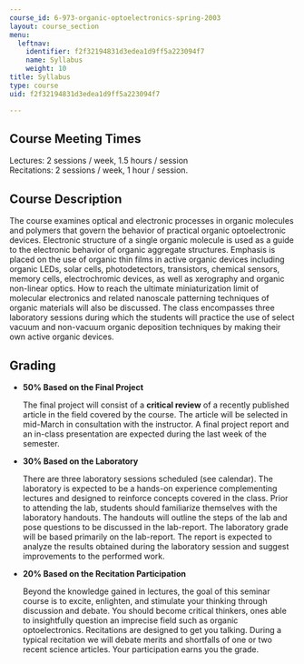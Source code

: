 ```yaml
---
course_id: 6-973-organic-optoelectronics-spring-2003
layout: course_section
menu:
  leftnav:
    identifier: f2f32194831d3edea1d9ff5a223094f7
    name: Syllabus
    weight: 10
title: Syllabus
type: course
uid: f2f32194831d3edea1d9ff5a223094f7

---
```


Course Meeting Times
--------------------

Lectures: 2 sessions / week, 1.5 hours / session  
Recitations: 2 sessions / week, 1 hour / session.

Course Description
------------------

The course examines optical and electronic processes in organic molecules and polymers that govern the behavior of practical organic optoelectronic devices. Electronic structure of a single organic molecule is used as a guide to the electronic behavior of organic aggregate structures. Emphasis is placed on the use of organic thin films in active organic devices including organic LEDs, solar cells, photodetectors, transistors, chemical sensors, memory cells, electrochromic devices, as well as xerography and organic non-linear optics. How to reach the ultimate miniaturization limit of molecular electronics and related nanoscale patterning techniques of organic materials will also be discussed. The class encompasses three laboratory sessions during which the students will practice the use of select vacuum and non-vacuum organic deposition techniques by making their own active organic devices.

Grading
-------

*   **50% Based on the Final Project**
    
    The final project will consist of a **critical review** of a recently published article in the field covered by the course. The article will be selected in mid-March in consultation with the instructor. A final project report and an in-class presentation are expected during the last week of the semester.
    
*   **30% Based on the Laboratory**
    
    There are three laboratory sessions scheduled (see calendar). The laboratory is expected to be a hands-on experience complementing lectures and designed to reinforce concepts covered in the class. Prior to attending the lab, students should familiarize themselves with the laboratory handouts. The handouts will outline the steps of the lab and pose questions to be discussed in the lab-report. The laboratory grade will be based primarily on the lab-report. The report is expected to analyze the results obtained during the laboratory session and suggest improvements to the performed work.
    
*   **20% Based on the Recitation Participation**
    
    Beyond the knowledge gained in lectures, the goal of this seminar course is to excite, enlighten, and stimulate your thinking through discussion and debate. You should become critical thinkers, ones able to insightfully question an imprecise field such as organic optoelectronics. Recitations are designed to get you talking. During a typical recitation we will debate merits and shortfalls of one or two recent science articles. Your participation earns you the grade.